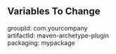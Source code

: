 ## Variables To Change
groupId: com.yourcompany<br/>
artifactId: maven-archetype-plugin<br/>
packaging: mypackage
